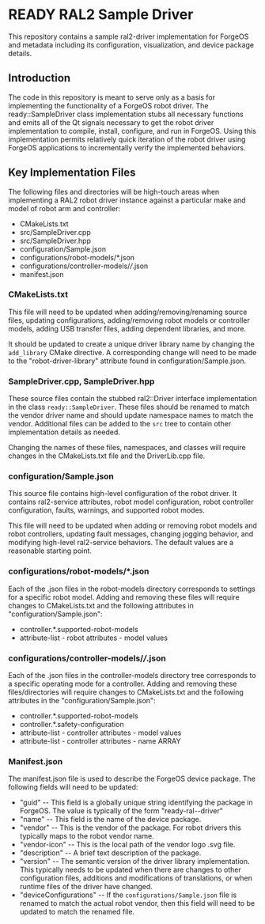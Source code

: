 # READY RAL2 Sample Driver

This repository contains a sample ral2-driver implementation for ForgeOS and metadata including its configuration,
visualization, and device package details.

## Introduction

The code in this repository is meant to serve only as a basis for implementing the functionality of a ForgeOS robot driver. The
ready::SampleDriver class implementation stubs all necessary functions and emits all of the Qt signals necessary to get the
robot driver implementation to compile, install, configure, and run in ForgeOS. Using this implementation permits
relatively quick iteration of the robot driver using ForgeOS applications to incrementally verify the implemented
behaviors.

## Key Implementation Files

The following files and directories will be high-touch areas when implementing a RAL2 robot driver instance against a
particular make and model of robot arm and controller:

* CMakeLists.txt
* src/SampleDriver.cpp
* src/SampleDriver.hpp
* configuration/Sample.json
* configurations/robot-models/*.json
* configurations/controller-models/*/*.json
* manifest.json

### CMakeLists.txt

This file will need to be updated when adding/removing/renaming source files, updating configurations, adding/removing
robot models or controller models, adding USB transfer files, adding dependent libraries, and more.

It should be updated to create a unique driver library name by changing the `add_library` CMake directive. A
corresponding change will need to be made to the "robot-driver-library" attribute found in configuration/Sample.json.

### SampleDriver.cpp, SampleDriver.hpp

These source files contain the stubbed ral2::Driver interface implementation in the class `ready::SampleDriver`. These
files should be renamed to match the vendor driver name and should update namespace names to match the vendor.
Additional files can be added to the `src` tree to contain other implementation details as needed.

Changing the names of these files, namespaces, and classes will require changes in the CMakeLists.txt file and the
DriverLib.cpp file.

### configuration/Sample.json

This source file contains high-level configuration of the robot driver. It contains ral2-service attributes, robot model configuration, robot controller configuration, faults, warnings, and supported robot modes.

This file will need to be updated when adding or removing robot models and robot controllers, updating fault messages,
changing jogging behavior, and modifying high-level ral2-service behaviors. The default values are a reasonable starting
point.

### configurations/robot-models/*.json

Each of the .json files in the robot-models directory corresponds to settings for a specific robot model. Adding and
removing these files will require changes to CMakeLists.txt and the following attributes in "configuration/Sample.json":

* controller.*.supported-robot-models
* attribute-list - robot attributes - model values

### configurations/controller-models/*/*.json

Each of the .json files in the controller-models directory tree corresponds to a specific operating mode for a
controller. Adding and removing these files/directories will require changes to CMakeLists.txt and the following
attributes in the "configuration/Sample.json":

* controller.*.supported-robot-models
* controller.*.safety-configuration
* attribute-list - controller attributes - model values
* attribute-list - controller attributes - name ARRAY

### Manifest.json

The manifest.json file is used to describe the ForgeOS device package. The following fields will need to be updated:
* "guid" -- This field is a globally unique string identifying the package in ForgeOS. The value is typically of the form "ready-ral-<robot-vendor>-driver"
* "name" -- This field is the name of the device package.
* "vendor" -- This is the vendor of the package. For robot drivers this typically maps to the robot vendor name.
* "vendor-icon" -- This is the local path of the vendor logo .svg file.
* "description" -- A brief text description of the package.
* "version" -- The semantic version of the driver library implementation. This typically needs to be updated when there
               are changes to other configuration files, additions and modifications of translations, or when runtime
               files of the driver have changed.
* "deviceConfigurations" -- If the `configurations/Sample.json` file is renamed to match the actual robot vendor, then
                            this field will need to be updated to match the renamed file.
